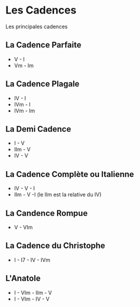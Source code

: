 # Les Cadences

Les principales cadences 

## La Cadence Parfaite

* V - I
* Vm - Im

## La Cadence Plagale

* IV - I
* IVm - I
* IVm - Im

## La Demi Cadence

* I - V
* IIm - V
* IV - V

## La Cadence Complète ou Italienne

* IV - V - I
* IIm - V -I (le IIm est la relative du IV)

## La Candence Rompue

* V - VIm

## La Cadence du Christophe

* I - I7 - IV - IVm

## L'Anatole

* I - VIm - IIm - V
* I - VIm - IV - V